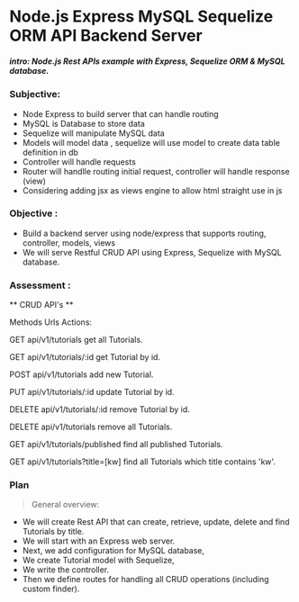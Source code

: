 # Node.js Express MySQL Sequelize ORM API Backend Server

##### intro: Node.js Rest APIs example with Express, Sequelize ORM & MySQL database.


### Subjective:

- Node Express to build server that can handle routing
- MySQL is Database to store data
- Sequelize will manipulate MySQL data
- Models will model data , sequelize will use model to create data table definition in db
- Controller will handle requests 
- Router will handlle routing initial request, controller will handle response (view)
- Considering adding jsx as views engine to allow html straight use in js

### Objective :
- Build a backend server using node/express that supports routing, controller, models, views
- We will serve Restful CRUD API using Express, Sequelize with MySQL database.

### Assessment :

** CRUD API's **

Methods	Urls	Actions:  

 GET	api/v1/tutorials	get all Tutorials.  
 
 GET	api/v1/tutorials/:id	get Tutorial by id.  
 
 POST	api/v1/tutorials	add new Tutorial.  
 
 PUT	api/v1/tutorials/:id	update Tutorial by id. 
 
 DELETE	api/v1/tutorials/:id	remove Tutorial by id.
 
 DELETE	api/v1/tutorials	remove all Tutorials.  
 
 GET	api/v1/tutorials/published	find all published Tutorials.  
 
 GET	api/v1/tutorials?title=[kw]	find all Tutorials which title contains 'kw'.  
 
### Plan

> General overview:

- We will create Rest API that can create, retrieve, update, delete and find Tutorials by title.
- We will start with an Express web server. 
- Next, we add configuration for MySQL database, 
- We create Tutorial model with Sequelize,
- We write the controller.
- Then we define routes for handling all CRUD operations (including custom finder).
